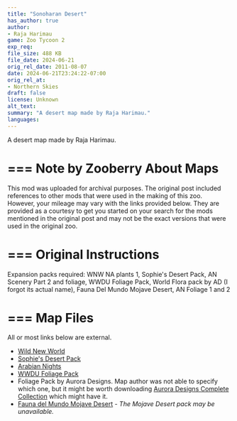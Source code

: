 ```yaml
---
title: "Sonoharan Desert"
has_author: true
author: 
- Raja Harimau
game: Zoo Tycoon 2
exp_req: 
file_size: 488 KB
file_date: 2024-06-21
orig_rel_date: 2011-08-07
date: 2024-06-21T23:24:22-07:00
orig_rel_at: 
- Northern Skies
draft: false
license: Unknown
alt_text: 
summary: "A desert map made by Raja Harimau."
languages:
---
```


A desert map made by Raja Harimau. 

===
Note by Zooberry About Maps 
===

This mod was uploaded for archival purposes. The original post included references to other mods that were used in the making of this zoo. However, your mileage may vary with the links provided below. They are provided as a courtesy to get you started on your search for the mods mentioned in the original post and may not be the exact versions that were used in the original zoo.

===
Original Instructions
===

Expansion packs required: WNW NA plants 1, Sophie's Desert Pack, AN Scenery Part 2 and foliage, WWDU Foliage Pack, World Flora pack by AD (I forgot its actual name), Fauna Del Mundo Mojave Desert, AN Foliage 1 and 2

===
Map Files
===

All or most links below are external.

- [Wild New World](https://zt2downloadlibrary.fandom.com/wiki/Wild_New_World_(Zerosvalmont)#Where_to_Find)
- [Sophie's Desert Pack](https://sites.google.com/site/rubensophiedesigns/downloads/archived-downloads?authuser=0)
- [Arabian Nights](https://www.nexusmods.com/zootycoon2/mods/165)
- [WWDU Foliage Pack](https://ztvolcano.jcink.net/index.php?showtopic=3910)
- Foliage Pack by Aurora Designs. Map author was not able to specify which one, but it might be worth downloading [Aurora Designs Complete Collection](https://zt2downloadlibrary.fandom.com/wiki/Complete_Collection_(Aurora_Designs)#Where_to_Find) which might have it.
- [Fauna del Mundo Mojave Desert](https://zt2downloadlibrary.fandom.com/wiki/Fauna_del_Mundo_(Hispa_Designs)?so=search#Desierto_Mojave_(Mohave_Desert)) - *The Mojave Desert pack may be unavailable.*